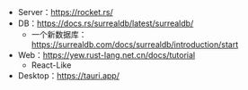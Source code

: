 - Server：https://rocket.rs/
- DB：https://docs.rs/surrealdb/latest/surrealdb/
	- 一个新数据库：https://surrealdb.com/docs/surrealdb/introduction/start
- Web：https://yew.rust-lang.net.cn/docs/tutorial
	- React-Like
- Desktop：https://tauri.app/